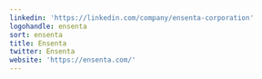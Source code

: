 ```yaml
---
linkedin: 'https://linkedin.com/company/ensenta-corporation'
logohandle: ensenta
sort: ensenta
title: Ensenta
twitter: Ensenta
website: 'https://ensenta.com/'
---
```

